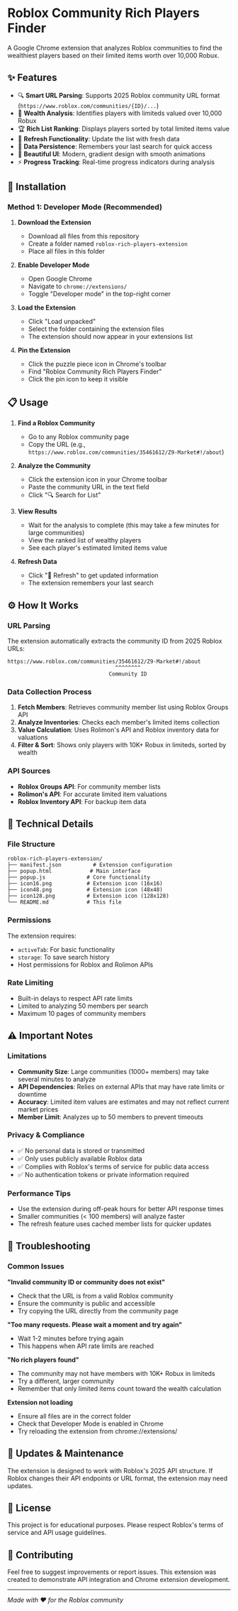 # Roblox Community Rich Players Finder

A Google Chrome extension that analyzes Roblox communities to find the wealthiest players based on their limited items worth over 10,000 Robux.

## ✨ Features

- 🔍 **Smart URL Parsing**: Supports 2025 Roblox community URL format (`https://www.roblox.com/communities/{ID}/...`)
- 💎 **Wealth Analysis**: Identifies players with limiteds valued over 10,000 Robux
- 🏆 **Rich List Ranking**: Displays players sorted by total limited items value
- 🔄 **Refresh Functionality**: Update the list with fresh data
- 💾 **Data Persistence**: Remembers your last search for quick access
- 🎨 **Beautiful UI**: Modern, gradient design with smooth animations
- ⚡ **Progress Tracking**: Real-time progress indicators during analysis

## 🚀 Installation

### Method 1: Developer Mode (Recommended)

1. **Download the Extension**
   - Download all files from this repository
   - Create a folder named `roblox-rich-players-extension`
   - Place all files in this folder

2. **Enable Developer Mode**
   - Open Google Chrome
   - Navigate to `chrome://extensions/`
   - Toggle "Developer mode" in the top-right corner

3. **Load the Extension**
   - Click "Load unpacked"
   - Select the folder containing the extension files
   - The extension should now appear in your extensions list

4. **Pin the Extension**
   - Click the puzzle piece icon in Chrome's toolbar
   - Find "Roblox Community Rich Players Finder"
   - Click the pin icon to keep it visible

## 📋 Usage

1. **Find a Roblox Community**
   - Go to any Roblox community page
   - Copy the URL (e.g., `https://www.roblox.com/communities/35461612/Z9-Market#!/about`)

2. **Analyze the Community**
   - Click the extension icon in your Chrome toolbar
   - Paste the community URL in the text field
   - Click "🔍 Search for List"

3. **View Results**
   - Wait for the analysis to complete (this may take a few minutes for large communities)
   - View the ranked list of wealthy players
   - See each player's estimated limited items value

4. **Refresh Data**
   - Click "🔄 Refresh" to get updated information
   - The extension remembers your last search

## ⚙️ How It Works

### URL Parsing
The extension automatically extracts the community ID from 2025 Roblox URLs:
```
https://www.roblox.com/communities/35461612/Z9-Market#!/about
                                  ^^^^^^^^
                                Community ID
```

### Data Collection Process
1. **Fetch Members**: Retrieves community member list using Roblox Groups API
2. **Analyze Inventories**: Checks each member's limited items collection
3. **Value Calculation**: Uses Rolimon's API and Roblox inventory data for valuations
4. **Filter & Sort**: Shows only players with 10K+ Robux in limiteds, sorted by wealth

### API Sources
- **Roblox Groups API**: For community member lists
- **Rolimon's API**: For accurate limited item valuations
- **Roblox Inventory API**: For backup item data

## 🔧 Technical Details

### File Structure
```
roblox-rich-players-extension/
├── manifest.json          # Extension configuration
├── popup.html            # Main interface
├── popup.js             # Core functionality
├── icon16.png           # Extension icon (16x16)
├── icon48.png           # Extension icon (48x48)
├── icon128.png          # Extension icon (128x128)
└── README.md            # This file
```

### Permissions
The extension requires:
- `activeTab`: For basic functionality
- `storage`: To save search history
- Host permissions for Roblox and Rolimon APIs

### Rate Limiting
- Built-in delays to respect API rate limits
- Limited to analyzing 50 members per search
- Maximum 10 pages of community members

## ⚠️ Important Notes

### Limitations
- **Community Size**: Large communities (1000+ members) may take several minutes to analyze
- **API Dependencies**: Relies on external APIs that may have rate limits or downtime
- **Accuracy**: Limited item values are estimates and may not reflect current market prices
- **Member Limit**: Analyzes up to 50 members to prevent timeouts

### Privacy & Compliance
- ✅ No personal data is stored or transmitted
- ✅ Only uses publicly available Roblox data
- ✅ Complies with Roblox's terms of service for public data access
- ✅ No authentication tokens or private information required

### Performance Tips
- Use the extension during off-peak hours for better API response times
- Smaller communities (< 100 members) will analyze faster
- The refresh feature uses cached member lists for quicker updates

## 🐛 Troubleshooting

### Common Issues

**"Invalid community ID or community does not exist"**
- Check that the URL is from a valid Roblox community
- Ensure the community is public and accessible
- Try copying the URL directly from the community page

**"Too many requests. Please wait a moment and try again"**
- Wait 1-2 minutes before trying again
- This happens when API rate limits are reached

**"No rich players found"**
- The community may not have members with 10K+ Robux in limiteds
- Try a different, larger community
- Remember that only limited items count toward the wealth calculation

**Extension not loading**
- Ensure all files are in the correct folder
- Check that Developer Mode is enabled in Chrome
- Try reloading the extension from chrome://extensions/

## 🔄 Updates & Maintenance

The extension is designed to work with Roblox's 2025 API structure. If Roblox changes their API endpoints or URL format, the extension may need updates.

## 📜 License

This project is for educational purposes. Please respect Roblox's terms of service and API usage guidelines.

## 🤝 Contributing

Feel free to suggest improvements or report issues. This extension was created to demonstrate API integration and Chrome extension development.

---

*Made with ❤️ for the Roblox community*